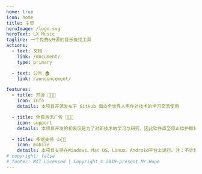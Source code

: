 ```yaml
---
home: true
icon: home
title: 主页
heroImage: /logo.svg
heroText: LX Music
tagline: 一个免费&开源的音乐查找工具
actions:
  - text: 文档 💡
    link: /document/
    type: primary

  - text: 公告 🏠
    link: /announcement/

features:
  - title: 开源 🌹💕🎉
    icon: info
    details: 本项目开源发布于 GitHub 面向全世界人用作对技术的学习交流使用

  - title: 免费且无广告 🤔😉😍
    icon: support
    details: 本项目开发的初衷仅是为了对新技术的学习与研究，因此软件直至停止维护都将会一直保持纯净

  - title: 多端支持 👍👀✨
    icon: mobile
    details: 本项目支持在Windows、Mac OS、Linux、Android平台上运行。注：不计划支持IOS
# copyright: false
# footer: MIT Licensed | Copyright © 2019-present Mr.Hope
---
```

